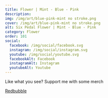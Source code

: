 ```yaml
---
title: Flower | Mint - Blue - Pink
description: 
img: /img/art/blue-pink-mint no stroke.png
cover: /img/art/blue-pink-mint no stroke.png
alt: Six Pedal Flower | Mint - Blue - Pink
category: Flower
order: 101
social:
  facebook: /img/social/facebook.svg
  instagram: /img/social/instagram.svg
  youtube: /img/social/youtube.svg
  facebookAlt: Facebook
  instagramAlt: Instagram
  youtubeAlt: Youtube
---
```

Like what you see? Support me with some merch

<a href='https://www.redbubble.com/shop/ap/102889465' class="btn btn-primary store-link">
Redbubble
</a>